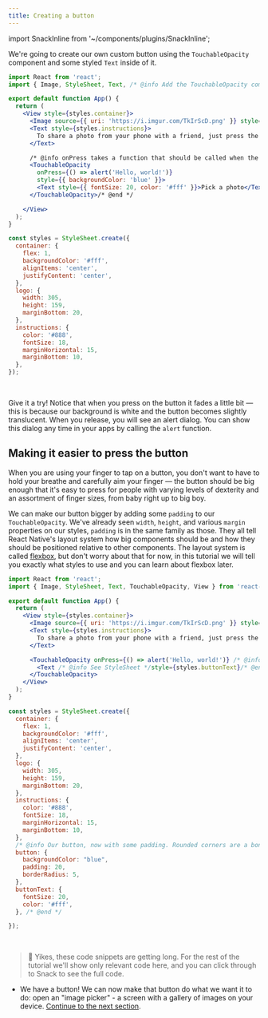 ```yaml
---
title: Creating a button
---
```


import SnackInline from '~/components/plugins/SnackInline';

We're going to create our own custom button using the `TouchableOpacity` component and some styled `Text` inside of it.

<SnackInline label="Simple button">

```jsx
import React from 'react';
import { Image, StyleSheet, Text, /* @info Add the TouchableOpacity component to your list of imports */ TouchableOpacity,/* @end */ View } from 'react-native';

export default function App() {
  return (
    <View style={styles.container}>
      <Image source={{ uri: 'https://i.imgur.com/TkIrScD.png' }} style={styles.logo} />
      <Text style={styles.instructions}>
        To share a photo from your phone with a friend, just press the button below!
      </Text>

      /* @info onPress takes a function that should be called when the button is pressed */
      <TouchableOpacity
        onPress={() => alert('Hello, world!')}
        style={{ backgroundColor: 'blue' }}>
        <Text style={{ fontSize: 20, color: '#fff' }}>Pick a photo</Text>
      </TouchableOpacity>/* @end */

    </View>
  );
}

const styles = StyleSheet.create({
  container: {
    flex: 1,
    backgroundColor: '#fff',
    alignItems: 'center',
    justifyContent: 'center',
  },
  logo: {
    width: 305,
    height: 159,
    marginBottom: 20,
  },
  instructions: {
    color: '#888',
    fontSize: 18,
    marginHorizontal: 15,
    marginBottom: 10,
  },
});
```

</SnackInline>

<br />

Give it a try! Notice that when you press on the button it fades a little bit &mdash; this is because our background is white and the button becomes slightly translucent. When you release, you will see an alert dialog. You can show this dialog any time in your apps by calling the `alert` function.

## Making it easier to press the button

When you are using your finger to tap on a button, you don't want to have to hold your breathe and carefully aim your finger &mdash; the button should be big enough that it's easy to press for people with varying levels of dexterity and an assortment of finger sizes, from baby right up to big boy.

We can make our button bigger by adding some `padding` to our `TouchableOpacity`. We've already seen `width`, `height`, and various `margin` properties on our styles, `padding` is in the same family as those. They all tell React Native's layout system how big components should be and how they should be positioned relative to other components. The layout system is called [flexbox](https://facebook.github.io/react-native/docs/flexbox), but don't worry about that for now, in this tutorial we will tell you exactly what styles to use and you can learn about flexbox later.

<SnackInline label="Simple button">

```jsx
import React from 'react';
import { Image, StyleSheet, Text, TouchableOpacity, View } from 'react-native';

export default function App() {
  return (
    <View style={styles.container}>
      <Image source={{ uri: 'https://i.imgur.com/TkIrScD.png' }} style={styles.logo} />
      <Text style={styles.instructions}>
        To share a photo from your phone with a friend, just press the button below!
      </Text>

      <TouchableOpacity onPress={() => alert('Hello, world!')} /* @info We moved our our style down to the StyleSheet, keep scrolling! */ style={styles.button}/* @end */>
        <Text /* @info See StyleSheet */style={styles.buttonText}/* @end */>Pick a photo</Text>
      </TouchableOpacity>
    </View>
  );
}

const styles = StyleSheet.create({
  container: {
    flex: 1,
    backgroundColor: '#fff',
    alignItems: 'center',
    justifyContent: 'center',
  },
  logo: {
    width: 305,
    height: 159,
    marginBottom: 20,
  },
  instructions: {
    color: '#888',
    fontSize: 18,
    marginHorizontal: 15,
    marginBottom: 10,
  },
  /* @info Our button, now with some padding. Rounded corners are a bonus thanks to borderRadius. */
  button: {
    backgroundColor: "blue",
    padding: 20,
    borderRadius: 5,
  },
  buttonText: {
    fontSize: 20,
    color: '#fff',
  }, /* @end */

});
```

</SnackInline>

<br />

> 📜 Yikes, these code snippets are getting long. For the rest of the tutorial we'll show only relevant code here, and you can click through to Snack to see the full code.

- We have a button! We can now make that button do what we want it to do: open an "image picker" - a screen with a gallery of images on your device. [Continue to the next section](../../tutorial/image-picker/).
